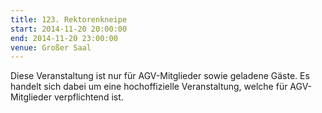 ```yaml
---
title: 123. Rektorenkneipe
start: 2014-11-20 20:00:00
end: 2014-11-20 23:00:00
venue: Großer Saal
---
```


Diese Veranstaltung ist nur für AGV-Mitglieder sowie geladene Gäste.
Es handelt sich dabei um eine hochoffizielle Veranstaltung, welche für AGV-Mitglieder verpflichtend ist.
